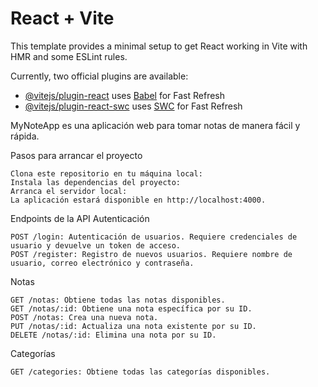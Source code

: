 # React + Vite

This template provides a minimal setup to get React working in Vite with HMR and some ESLint rules.

Currently, two official plugins are available:

- [@vitejs/plugin-react](https://github.com/vitejs/vite-plugin-react/blob/main/packages/plugin-react/README.md) uses [Babel](https://babeljs.io/) for Fast Refresh
- [@vitejs/plugin-react-swc](https://github.com/vitejs/vite-plugin-react-swc) uses [SWC](https://swc.rs/) for Fast Refresh

MyNoteApp es una aplicación web para tomar notas de manera fácil y rápida.

Pasos para arrancar el proyecto

    Clona este repositorio en tu máquina local:
    Instala las dependencias del proyecto:
    Arranca el servidor local:
    La aplicación estará disponible en http://localhost:4000.

Endpoints de la API
Autenticación

    POST /login: Autenticación de usuarios. Requiere credenciales de usuario y devuelve un token de acceso.
    POST /register: Registro de nuevos usuarios. Requiere nombre de usuario, correo electrónico y contraseña.

Notas

    GET /notas: Obtiene todas las notas disponibles.
    GET /notas/:id: Obtiene una nota específica por su ID.
    POST /notas: Crea una nueva nota.
    PUT /notas/:id: Actualiza una nota existente por su ID.
    DELETE /notas/:id: Elimina una nota por su ID.

Categorías

    GET /categories: Obtiene todas las categorías disponibles.